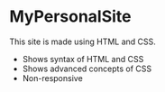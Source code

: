 # MyPersonalSite
This site is made using HTML and CSS.
- Shows syntax of HTML and CSS
- Shows advanced concepts of CSS
- Non-responsive
